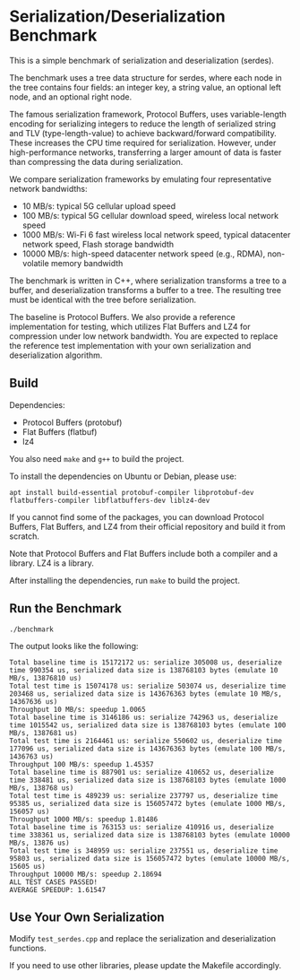 # Serialization/Deserialization Benchmark

This is a simple benchmark of serialization and deserialization (serdes).

The benchmark uses a tree data structure for serdes, where each node in the tree contains four fields: an integer key, a string value, an optional left node, and an optional right node.

The famous serialization framework, Protocol Buffers, uses variable-length encoding for serializing integers to reduce the length of serialized string and TLV (type-length-value) to achieve backward/forward compatibility. These increases the CPU time required for serialization. However, under high-performance networks, transferring a larger amount of data is faster than compressing the data during serialization.

We compare serialization frameworks by emulating four representative network bandwidths:

* 10 MB/s: typical 5G cellular upload speed
* 100 MB/s: typical 5G cellular download speed, wireless local network speed
* 1000 MB/s: Wi-Fi 6 fast wireless local network speed, typical datacenter network speed, Flash storage bandwidth
* 10000 MB/s: high-speed datacenter network speed (e.g., RDMA), non-volatile memory bandwidth

The benchmark is written in C++, where serialization transforms a tree to a buffer, and deserialization transforms a buffer to a tree. The resulting tree must be identical with the tree before serialization.

The baseline is Protocol Buffers. We also provide a reference implementation for testing, which utilizes Flat Buffers and LZ4 for compression under low network bandwidth. You are expected to replace the reference test implementation with your own serialization and deserialization algorithm.

## Build

Dependencies:

* Protocol Buffers (protobuf)
* Flat Buffers (flatbuf)
* lz4

You also need `make` and `g++` to build the project.

To install the dependencies on Ubuntu or Debian, please use:

```apt install build-essential protobuf-compiler libprotobuf-dev flatbuffers-compiler libflatbuffers-dev liblz4-dev```

If you cannot find some of the packages, you can download Protocol Buffers, Flat Buffers, and LZ4 from their official repository and build it from scratch.

Note that Protocol Buffers and Flat Buffers include both a compiler and a library. LZ4 is a library.

After installing the dependencies, run `make` to build the project.

## Run the Benchmark

```./benchmark```

The output looks like the following:

```
Total baseline time is 15172172 us: serialize 305008 us, deserialize time 990354 us, serialized data size is 138768103 bytes (emulate 10 MB/s, 13876810 us)
Total test time is 15074178 us: serialize 503074 us, deserialize time 203468 us, serialized data size is 143676363 bytes (emulate 10 MB/s, 14367636 us)
Throughput 10 MB/s: speedup 1.0065
Total baseline time is 3146186 us: serialize 742963 us, deserialize time 1015542 us, serialized data size is 138768103 bytes (emulate 100 MB/s, 1387681 us)
Total test time is 2164461 us: serialize 550602 us, deserialize time 177096 us, serialized data size is 143676363 bytes (emulate 100 MB/s, 1436763 us)
Throughput 100 MB/s: speedup 1.45357
Total baseline time is 887901 us: serialize 410652 us, deserialize time 338481 us, serialized data size is 138768103 bytes (emulate 1000 MB/s, 138768 us)
Total test time is 489239 us: serialize 237797 us, deserialize time 95385 us, serialized data size is 156057472 bytes (emulate 1000 MB/s, 156057 us)
Throughput 1000 MB/s: speedup 1.81486
Total baseline time is 763153 us: serialize 410916 us, deserialize time 338361 us, serialized data size is 138768103 bytes (emulate 10000 MB/s, 13876 us)
Total test time is 348959 us: serialize 237551 us, deserialize time 95803 us, serialized data size is 156057472 bytes (emulate 10000 MB/s, 15605 us)
Throughput 10000 MB/s: speedup 2.18694
ALL TEST CASES PASSED!
AVERAGE SPEEDUP: 1.61547
```

## Use Your Own Serialization

Modify `test_serdes.cpp` and replace the serialization and deserialization functions.

If you need to use other libraries, please update the Makefile accordingly.
